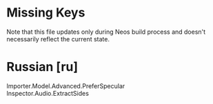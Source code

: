 # Missing Keys
Note that this file updates only during Neos build process and doesn't necessarily reflect the current state.

# Russian [ru]
Importer.Model.Advanced.PreferSpecular  
Inspector.Audio.ExtractSides  

